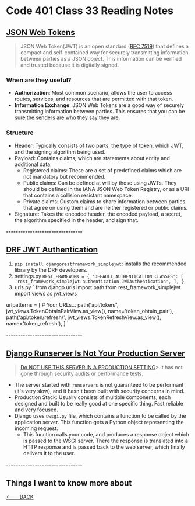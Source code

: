 # Code 401 Class 33 Reading Notes

## [JSON Web Tokens](https://jwt.io/introduction/)

> JSON Web Token(JWT) is an open standard ([RFC 7519](https://datatracker.ietf.org/doc/html/rfc7519)) that defines a compact and self-contained way for securely transmitting information between parties as a JSON object. This information can be verified and trusted because it is digitally signed.

### When are they useful?

- **Authorization**: Most common scenario, allows the user to access routes, services, and resources that are permitted with that token.
- **Information Exchange**: JSON Web Tokens are a good way of securely transmitting information between parties. This ensures that you can be sure the senders are who they say they are.

### Structure

- Header: Typically consists of two parts, the type of token, which JWT, and the signing algorithm being used.
- Payload: Contains claims, which are statements about entity and additional data.
  - Registered claims: These are a set of predefined claims which are not mandatory but recommended.
  - Public claims: Can be defined at will by those using JWTs. They should be defined in the IANA JSON Web Token Registry, or as a URI that contains a collision resistant namespace.
  - Private claims: Custom claims to share information between parties that agree on using them and are neither registered or public claims.
- Signature: Takes the encoded header, the encoded payload, a secret, the algorithm specified in the header, and sign that.

***--------------------------------***

## [DRF JWT Authentication](https://simpleisbetterthancomplex.com/tutorial/2018/12/19/how-to-use-jwt-authentication-with-django-rest-framework.html)

1. `pip install djangorestframework_simplejwt`: installs the recommended library by the DRF developers.
2. settings.py
`REST_FRAMEWORK = {
    'DEFAULT_AUTHENTICATION_CLASSES': [
        'rest_framework_simplejwt.authentication.JWTAuthentication',
    ],
}`
3. urls.py
`
from django.urls import path
from rest_framework_simplejwt import views as jwt_views

urlpatterns = [
    # Your URLs...
    path('api/token/', jwt_views.TokenObtainPairView.as_view(), name='token_obtain_pair'),
    path('api/token/refresh/', jwt_views.TokenRefreshView.as_view(), name='token_refresh'),
]
`

***--------------------------------***

## [Django Runserver Is Not Your Production Server](https://simpleisbetterthancomplex.com/tutorial/2018/12/19/how-to-use-jwt-authentication-with-django-rest-framework.html)

> [Do NOT USE THIS SERVER IN A PRODUCTION SETTING](https://docs.djangoproject.com/en/2.2/ref/django-admin/#runserver)> It has not gone through security audits or performance tests.

- The server started with `runservers` is not guaranteed to be performant (it's very slow), and it hasn't been built with security concerns in mind.
- Production Stack: Usually consists of multiple components, each designed and built to be really good at one specific thing. Fast reliable and very focused.
- Django uses `uwsgi.py` file, which contains a function to be called by the application server. This function gets a Python object representing the incoming request.
  - This function calls your code, and produces a response object which is passed to the WSGI server. There the response is translated into a HTTP response and is passed back to the web server, which finally delivers it to the user.

***--------------------------------***

## Things I want to know more about

[<---BACK](README.md)
